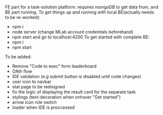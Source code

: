 FE part for a task-solution platform:
  requires mongoDB to get data from, and BE part running.
To get things up and running with local BE(actually needs to be re-worked):
 - npm i
 - node server (change MLab account credentials beforehand)
 - npm start and go to localhost:4200
To get started with complete BE:
 - npm i
 - npm start

To be added:
  - Remove "Code to exec" form leaderboard
  - OAth flow
  - IDE validation (e.g submit button is disabled until code changes)
  - user icon to navbar
  - stat page to be redisigned
  - fix the logic of displaying the result card for the separate task
  - stylings (text-decoration when onhover "Get started")
  - arrow icon role switch
  - loader when IDE is proccessed

